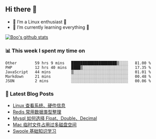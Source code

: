 ## Hi there 👋
* 🔭 I’m a Linux enthusiast 🐧️
* 🏃️ I’m currently learning everything 🏃️

[![Boo's github stats](https://github-readme-stats.vercel.app/api?username=0xAiKang)](https://github.com/anuraghazra/github-readme-stats)

<!-- [![Most Used Langs](https://github-readme-stats.vercel.app/api/top-langs/?username=0xAiKang)](https://github.com/anuraghazra/github-readme-stats) -->

### 📊 This week I spent my time on
<!--START_SECTION:waka-->
```text
Other        59 hrs 9 mins   ████████████████████▒░░░░   81.00 % 
PHP          12 hrs 40 mins  ████▒░░░░░░░░░░░░░░░░░░░░   17.35 % 
JavaScript   44 mins         ▒░░░░░░░░░░░░░░░░░░░░░░░░   01.01 % 
Markdown     21 mins         ░░░░░░░░░░░░░░░░░░░░░░░░░   00.48 % 
JSON         2 mins          ░░░░░░░░░░░░░░░░░░░░░░░░░   00.06 % 
```
<!--END_SECTION:waka-->

### 📕 Latest Blog Posts
<!-- BLOG-POST-LIST:START -->
- [Linux 查看系统、硬件信息](https://www.0x2beace.com/linux-view-system-and-hardware-information/)
- [Redis 常用数据类型整理](https://www.0x2beace.com/redis-common-data-types-sorting/)
- [Mysql 如何选择 Float、Double、Decimal](https://www.0x2beace.com/how-does-mysql-choose-float-double-decimal/)
- [Mac 临时文件占用过多磁盘空间](https://www.0x2beace.com/mac-temporary-files-take-up-too-much-disk-space/)
- [Swoole 基础知识学习](https://www.0x2beace.com/swoole-basic-knowledge-learning/)
<!-- BLOG-POST-LIST:END -->

